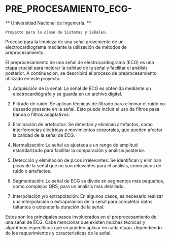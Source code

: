 # PRE_PROCESAMIENTO_ECG-

** Universidad Nacional de Ingeniería. **

	Proyecto para la clase de Sistemas y Señales.

Proceso para la limpieza de una señal proveniente de un electrocardiograma mediante la utilización de métodos de preprocesamiento.

El preprocesamiento de una señal de electrocardiograma (ECG) es una etapa crucial para mejorar la calidad de la señal y facilitar el análisis posterior. A continuación, se describirá el proceso de preprocesamiento utilizado en este proyecto:

1. Adquisición de la señal: La señal de ECG es obtenida mediante un electrocardiógrafo y se guarda en un archivo digital.

2. Filtrado de ruido: Se aplican técnicas de filtrado para eliminar el ruido no deseado presente en la señal. Esto puede incluir el uso de filtros pasa banda o filtros adaptativos.

3. Eliminación de artefactos: Se detectan y eliminan artefactos, como interferencias eléctricas o movimientos corporales, que pueden afectar la calidad de la señal de ECG.

4. Normalización: La señal es ajustada a un rango de amplitud estandarizado para facilitar la comparación y análisis posterior.

5. Detección y eliminación de picos irrelevantes: Se identifican y eliminan picos de la señal que no son relevantes para el análisis, como picos de ruido o artefactos.

6. Segmentación: La señal de ECG se divide en segmentos más pequeños, como complejos QRS, para un análisis más detallado.

7. Interpolación y/o extrapolación: En algunos casos, es necesario realizar una interpolación o extrapolación de la señal para completar datos faltantes o extender la duración de la señal.

Estos son los principales pasos involucrados en el preprocesamiento de una señal de ECG. Cabe mencionar que existen muchas técnicas y algoritmos específicos que se pueden aplicar en cada etapa, dependiendo de los requerimientos y características de la señal.
